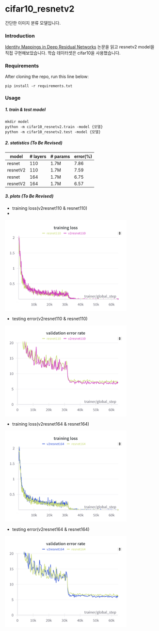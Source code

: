 # cifar10_resnetv2
간단한 이미지 분류 모델입니다.

### Introduction

[Identity Mappings in Deep Residual Networks](https://arxiv.org/pdf/1603.05027) 논문을 읽고 resnetv2 model을 직접 구현해보았습니다.
학습 데이터셋은 cifar10을 사용했습니다.


### Requirements
After cloning the repo, run this line below:
```
pip install -r requirements.txt
```

### Usage

##### 1. train & test model
```
mkdir model
python -m cifar10_resnetv2.train -model {모델}
python -m cifar10_resnetv2.test -model {모델}
```

##### 2. statistics (To Be Revised)
| model    | # layers | # params | error(%) |
|----------|:---------|----------|----------|
| resnet   | 110      | 1.7M     | 7.86     |
| resnetV2 | 110      | 1.7M     | 7.59     |
| resnet   | 164      | 1.7M     | 6.75     |
| resnetV2 | 164      | 1.7M     | 6.57     |


##### 3. plots (To Be Revised)
- training loss(v2resnet110 & resnet110)
- 
<img src="./result/resnet110_train.png" width="400" height="300">

- testing error(v2resnet110 & resnet110)

<img src="./result/resnet110_test.png" width="400" height="300">

- training loss(v2resnet164 & resnet164)

<img src="./result/resnet164_train.png" width="400" height="300">

- testing error(v2resnet164 & resnet164)

<img src="./result/resnet164_test.png" width="400" height="300">
